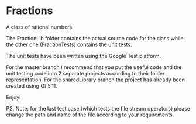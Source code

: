 # Fractions
A class of rational numbers

The FractionLib folder contains the actual source code for the class while the other one (FractionTests) contains the unit tests.

The unit tests have been written using the Google Test platform. 

For the master branch I recommend that you put the useful code and the unit testing code into 2 separate projects according to their folder representation. For the sharedLibrary branch the project has already been created using Qt 5.11.

Enjoy!

PS. Note: for the last test case (which tests the file stream operators) please change the path and name of the file according to your requirements.
